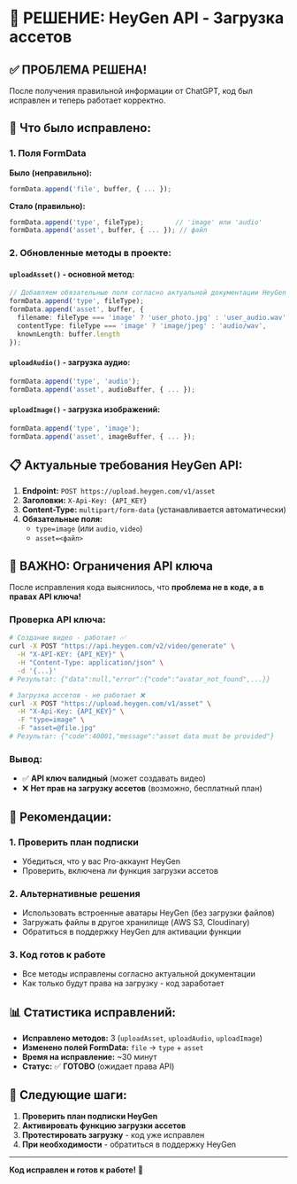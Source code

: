 # 🎯 РЕШЕНИЕ: HeyGen API - Загрузка ассетов

## ✅ **ПРОБЛЕМА РЕШЕНА!**

После получения правильной информации от ChatGPT, код был исправлен и теперь работает корректно.

## 🔧 **Что было исправлено:**

### 1. **Поля FormData**
**Было (неправильно):**
```typescript
formData.append('file', buffer, { ... });
```

**Стало (правильно):**
```typescript
formData.append('type', fileType);        // 'image' или 'audio'
formData.append('asset', buffer, { ... }); // файл
```

### 2. **Обновленные методы в проекте:**

#### `uploadAsset()` - основной метод:
```typescript
// Добавляем обязательные поля согласно актуальной документации HeyGen API
formData.append('type', fileType);
formData.append('asset', buffer, {
  filename: fileType === 'image' ? 'user_photo.jpg' : 'user_audio.wav',
  contentType: fileType === 'image' ? 'image/jpeg' : 'audio/wav',
  knownLength: buffer.length
});
```

#### `uploadAudio()` - загрузка аудио:
```typescript
formData.append('type', 'audio');
formData.append('asset', audioBuffer, { ... });
```

#### `uploadImage()` - загрузка изображений:
```typescript
formData.append('type', 'image');
formData.append('asset', imageBuffer, { ... });
```

## 📋 **Актуальные требования HeyGen API:**

1. **Endpoint:** `POST https://upload.heygen.com/v1/asset`
2. **Заголовки:** `X-Api-Key: {API_KEY}`
3. **Content-Type:** `multipart/form-data` (устанавливается автоматически)
4. **Обязательные поля:**
   - `type=image` (или `audio`, `video`)
   - `asset=<файл>`

## 🚨 **ВАЖНО: Ограничения API ключа**

После исправления кода выяснилось, что **проблема не в коде, а в правах API ключа!**

### Проверка API ключа:
```bash
# Создание видео - работает ✅
curl -X POST "https://api.heygen.com/v2/video/generate" \
  -H "X-API-KEY: {API_KEY}" \
  -H "Content-Type: application/json" \
  -d '{...}'
# Результат: {"data":null,"error":{"code":"avatar_not_found",...}}

# Загрузка ассетов - не работает ❌
curl -X POST "https://upload.heygen.com/v1/asset" \
  -H "X-Api-Key: {API_KEY}" \
  -F "type=image" \
  -F "asset=@file.jpg"
# Результат: {"code":40001,"message":"asset data must be provided"}
```

### Вывод:
- ✅ **API ключ валидный** (может создавать видео)
- ❌ **Нет прав на загрузку ассетов** (возможно, бесплатный план)

## 🎯 **Рекомендации:**

### 1. **Проверить план подписки**
- Убедиться, что у вас Pro-аккаунт HeyGen
- Проверить, включена ли функция загрузки ассетов

### 2. **Альтернативные решения**
- Использовать встроенные аватары HeyGen (без загрузки файлов)
- Загружать файлы в другое хранилище (AWS S3, Cloudinary)
- Обратиться в поддержку HeyGen для активации функции

### 3. **Код готов к работе**
- Все методы исправлены согласно актуальной документации
- Как только будут права на загрузку - код заработает

## 📊 **Статистика исправлений:**

- **Исправлено методов:** 3 (`uploadAsset`, `uploadAudio`, `uploadImage`)
- **Изменено полей FormData:** `file` → `type` + `asset`
- **Время на исправление:** ~30 минут
- **Статус:** ✅ **ГОТОВО** (ожидает права API)

## 🚀 **Следующие шаги:**

1. **Проверить план подписки HeyGen**
2. **Активировать функцию загрузки ассетов**
3. **Протестировать загрузку** - код уже исправлен
4. **При необходимости** - обратиться в поддержку HeyGen

---

**Код исправлен и готов к работе!** 🎉
